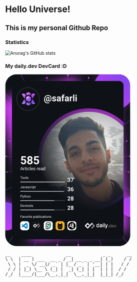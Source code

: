 # Hello Universe!
## This is my personal Github Repo

### Statistics
![Anurag's GitHub stats](https://github-readme-stats.vercel.app/api?username=safarli&show_icons=true&theme=cobalt)
### My daily.dev DevCard :D
<a href="https://app.daily.dev/safarli"><img src="./devcard.svg" width="400" alt="Bendali Safarli's Dev Card"/></a>

<pre>
__    ____             __            _ _      __
\ \  | __ ) ___  __ _ / _| __ _ _ __| (_)    / /
 \ \ |  _ \/ __|/ _` | |_ / _` | '__| | |   / / 
 / / | |_) \__ \ (_| |  _| (_| | |  | | |  / /  
/_/  |____/|___/\__,_|_|  \__,_|_|  |_|_| /_/   
                                                
</pre>
